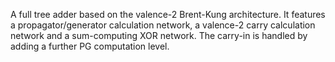 A full tree adder based on the valence-2 Brent-Kung architecture. It features a propagator/generator calculation network, a valence-2 carry calculation network and a sum-computing XOR network. The carry-in is handled by adding a further PG computation level.
